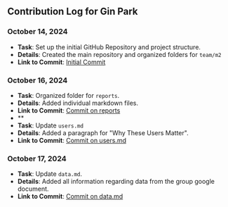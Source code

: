 ## Contribution Log for Gin Park


### October 14, 2024
  - **Task**: Set up the initial GitHub Repository and project structure.
  - **Details**: Created the main repository and organized folders for `team/m2`
  - **Link to Commit**: [Initial Commit](https://github.com/repo/commit1](https://github.com/ginpks/TRANSPORTATION/commit/c444be9664798335d5dcc1094573699cd841921f))

### October 16, 2024
- **Task**: Organized folder for `reports`.
- **Details**: Added individual markdown files.
- **Link to Commit**: [Commit on reports](https://github.com/repo/commit2](https://github.com/ginpks/TRANSPORTATION/commit/dcc18f0e15d84377a84cb6c9ccff3f7a0d57739b))
- **
- **Task**: Update `users.md`
- **Details**: Added a paragraph for "Why These Users Matter".
- **Link to Commit**: [Commit on users.md](https://github.com/ginpks/TRANSPORTATION/commit/c6177a440f5db61355297ac2e527a18a468e2749)

### October 17, 2024
  - **Task**: Update `data.md`.
  - **Details**: Added all information regarding data from the group google document.
  - **Link to Commit**: [Commit on data.md](https://github.com/repo/commit1](https://github.com/ginpks/TRANSPORTATION/commit/3afc4d850f511cbcc192269aa9d9469caa7c0f53))

